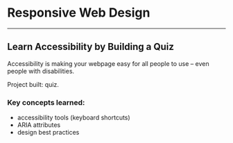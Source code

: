# Responsive Web Design
---
## Learn Accessibility by Building a Quiz
Accessibility is making your webpage easy for all people to use – even people with disabilities.

Project built: quiz. 

### Key concepts learned:
- accessibility tools (keyboard shortcuts)
- ARIA attributes
- design best practices